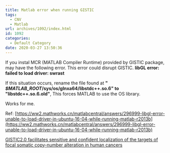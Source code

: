 ```yaml
---
title: Matlab error when running GISTIC
tags:
  - CNV
  - Matlab
url: archives/1092/index.html
id: 1092
categories:
  - Default Category
date: 2020-03-27 13:50:36
---
```


If you instal MCR (MATLAB Compiler Runtime) provided by GISTIC package, may have the following error. This error could disrupt GISTIC.
**libGL error: failed to load driver: swrast**

If this situation occurs, rename the file found at **" _$MATLAB_ROOT_/sys/os/glnxa64/libstdc++.so.6" to "libstdc++.so.6.old"**, This forces MATLAB to use the OS library.

Works for me.

Ref:
[https://ww2.mathworks.cn/matlabcentral/answers/296999-libgl-error-unable-to-load-driver-in-ubuntu-16-04-while-running-matlab-r2013b](https://ww2.mathworks.cn/matlabcentral/answers/296999-libgl-error-unable-to-load-driver-in-ubuntu-16-04-while-running-matlab-r2013b)

[GISTIC2.0 facilitates sensitive and confident localization of the targets of focal somatic copy-number alteration in human cancers](http://portals.broadinstitute.org/cgi-bin/cancer/publications/pub_paper.cgi?mode=view&paper_id=216&p=t)